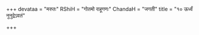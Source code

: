 +++
devataa = "मरुतः"
RShiH = "गोतमो राहूगणः"
ChandaH = "जगती"
title = "१० ऊर्ध्वं नुनुद्रेऽवतं"

+++
